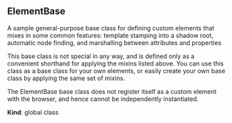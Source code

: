 <a name="ElementBase"></a>
## ElementBase
A sample general-purpose base class for defining custom elements
that mixes in some common features: template stamping into a shadow root,
automatic node finding, and marshalling between attributes and properties

This base class is not special in any way, and is defined only as a
convenient shorthand for applying the mixins listed above. You can use this
class as a base class for your own elements, or easily create your own base
class by applying the same set of mixins.

The ElementBase base class does not register itself as a custom element with
the browser, and hence cannot be independently instantiated.

**Kind**: global class  
